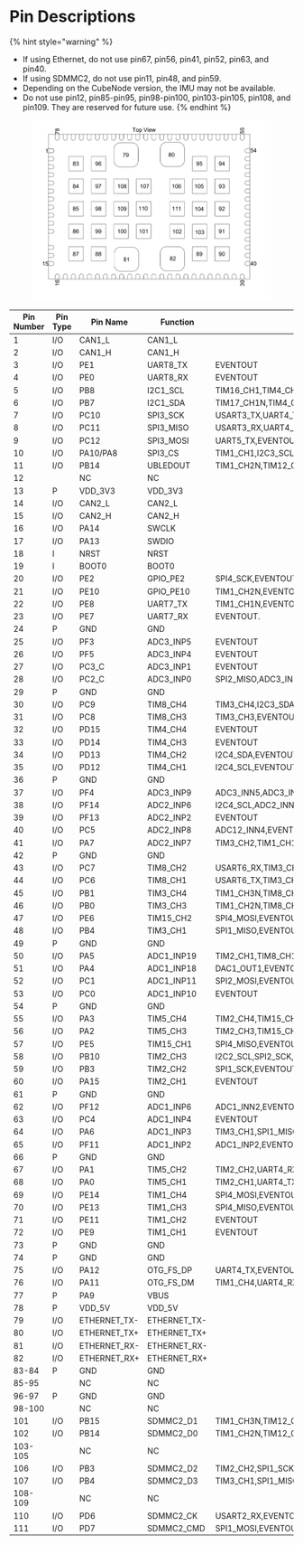 # Pin Descriptions

{% hint style="warning" %}
* If using Ethernet, do not use pin67, pin56, pin41, pin52, pin63, and pin40.
* If using SDMMC2, do not use pin11, pin48, and pin59.&#x20;
* Depending on the CubeNode version, the IMU may not be available.&#x20;
* Do not use pin12, pin85-pin95, pin98-pin100, pin103-pin105, pin108, and pin109. They are reserved for future use.
{% endhint %}

<figure><img src="../.gitbook/assets/CubeNode Pin descriptions.jpg" alt=""><figcaption></figcaption></figure>

| Pin Number | Pin Type | Pin Name      | Function      | Addtional Functions                                                        |
| ---------- | -------- | ------------- | ------------- | -------------------------------------------------------------------------- |
| 1          | I/O      | CAN1\_L       | CAN1\_L       |                                                                            |
| 2          | I/O      | CAN1\_H       | CAN1\_H       |                                                                            |
| 3          | I/O      | PE1           | UART8\_TX     | EVENTOUT                                                                   |
| 4          | I/O      | PE0           | UART8\_RX     | EVENTOUT                                                                   |
| 5          | I/O      | PB8           | I2C1\_SCL     | TIM16\_CH1,TIM4\_CH3,UART4\_RX,EVENTOUT                                    |
| 6          | I/O      | PB7           | I2C1\_SDA     | TIM17\_CH1N,TIM4\_CH2,USART1\_RX,EVENTOUT                                  |
| 7          | I/O      | PC10          | SPI3\_SCK     | USART3\_TX,UART4\_TX,EVENTOUT                                              |
| 8          | I/O      | PC11          | SPI3\_MISO    | USART3\_RX,UART4\_RX,EVENTOUT                                              |
| 9          | I/O      | PC12          | SPI3\_MOSI    | UART5\_TX,EVENTOUT                                                         |
| 10         | I/O      | PA10/PA8      | SPI3\_CS      | TIM1\_CH1,I2C3\_SCL,EVENTOUT                                               |
| 11         | I/O      | PB14          | UBLEDOUT      | TIM1\_CH2N,TIM12\_CH1,TIM8,CH2N,USART1\_TX,SPI2\_MISO,OTG\_HS\_DM,EVENTOUT |
| 12         |          | NC            | NC            |                                                                            |
| 13         | P        | VDD\_3V3      | VDD\_3V3      |                                                                            |
| 14         | I/O      | CAN2\_L       | CAN2\_L       |                                                                            |
| 15         | I/O      | CAN2\_H       | CAN2\_H       |                                                                            |
| 16         | I/O      | PA14          | SWCLK         |                                                                            |
| 17         | I/O      | PA13          | SWDIO         |                                                                            |
| 18         | I        | NRST          | NRST          |                                                                            |
| 19         | I        | BOOT0         | BOOT0         |                                                                            |
| 20         | I/O      | PE2           | GPIO\_PE2     | SPI4\_SCK,EVENTOUT                                                         |
| 21         | I/O      | PE10          | GPIO\_PE10    | TIM1\_CH2N,EVENTOUT                                                        |
| 22         | I/O      | PE8           | UART7\_TX     | TIM1\_CH1N,EVENTOUT                                                        |
| 23         | I/O      | PE7           | UART7\_RX     | EVENTOUT.                                                                  |
| 24         | P        | GND           | GND           |                                                                            |
| 25         | I/O      | PF3           | ADC3\_INP5    | EVENTOUT                                                                   |
| 26         | I/O      | PF5           | ADC3\_INP4    | EVENTOUT                                                                   |
| 27         | I/O      | PC3\_C        | ADC3\_INP1    | EVENTOUT                                                                   |
| 28         | I/O      | PC2\_C        | ADC3\_INP0    | SPI2\_MISO,ADC3\_INN1,EVENTOUT                                             |
| 29         | P        | GND           | GND           |                                                                            |
| 30         | I/O      | PC9           | TIM8\_CH4     | TIM3\_CH4,I2C3\_SDA,EVENTOUT                                               |
| 31         | I/O      | PC8           | TIM8\_CH3     | TIM3\_CH3,EVENTOUT                                                         |
| 32         | I/O      | PD15          | TIM4\_CH4     | EVENTOUT                                                                   |
| 33         | I/O      | PD14          | TIM4\_CH3     | EVENTOUT                                                                   |
| 34         | I/O      | PD13          | TIM4\_CH2     | I2C4\_SDA,EVENTOUT                                                         |
| 35         | I/O      | PD12          | TIM4\_CH1     | I2C4\_SCL,EVENTOUT                                                         |
| 36         | P        | GND           | GND           |                                                                            |
| 37         | I/O      | PF4           | ADC3\_INP9    | ADC3\_INN5,ADC3\_INP9,EVENTOUT                                             |
| 38         | I/O      | PF14          | ADC2\_INP6    | I2C4\_SCL,ADC2\_INN2,ADC2\_INP6,EVENTOUT                                   |
| 39         | I/O      | PF13          | ADC2\_INP2    | EVENTOUT                                                                   |
| 40         | I/O      | PC5           | ADC2\_INP8    | ADC12\_INN4,EVENTOUT                                                       |
| 41         | I/O      | PA7           | ADC2\_INP7    | TIM3\_CH2,TIM1\_CH1N,SPI1\_MOSI,TIM14\_CH1,EVENTOUT                        |
| 42         | P        | GND           | GND           |                                                                            |
| 43         | I/O      | PC7           | TIM8\_CH2     | USART6\_RX,TIM3\_CH2,EVENTOUT                                              |
| 44         | I/O      | PC6           | TIM8\_CH1     | USART6\_TX,TIM3\_CH1,EVENTOUT                                              |
| 45         | I/O      | PB1           | TIM3\_CH4     | TIM1\_CH3N,TIM8\_CH3N,TIM8\_CH3N,EVENTOUT                                  |
| 46         | I/O      | PB0           | TIM3\_CH3     | TIM1\_CH2N,TIM8\_CH2N,ADC12\_INN5,ADC12\_INP9,EVENTOUT                     |
| 47         | I/O      | PE6           | TIM15\_CH2    | SPI4\_MOSI,EVENTOUT                                                        |
| 48         | I/O      | PB4           | TIM3\_CH1     | SPI1\_MISO,EVENTOUT                                                        |
| 49         | P        | GND           | GND           |                                                                            |
| 50         | I/O      | PA5           | ADC1\_INP19   | TIM2\_CH1,TIM8\_CH1N,SPI1\_SCK,EVENTOUT                                    |
| 51         | I/O      | PA4           | ADC1\_INP18   | DAC1\_OUT1,EVENTOUT                                                        |
| 52         | I/O      | PC1           | ADC1\_INP11   | SPI2\_MOSI,EVENTOUT                                                        |
| 53         | I/O      | PC0           | ADC1\_INP10   | EVENTOUT                                                                   |
| 54         | P        | GND           | GND           |                                                                            |
| 55         | I/O      | PA3           | TIM5\_CH4     | TIM2\_CH4,TIM15\_CH2,USART2\_RX,ADC12\_INP15,EVENTOUT                      |
| 56         | I/O      | PA2           | TIM5\_CH3     | TIM2\_CH3,TIM15\_CH1,USART2\_TX,ADC12\_INP14,EVENTOUT                      |
| 57         | I/O      | PE5           | TIM15\_CH1    | SPI4\_MISO,EVENTOUT                                                        |
| 58         | I/O      | PB10          | TIM2\_CH3     | I2C2\_SCL,SPI2\_SCK,USART3\_TX,EVENTOUT                                    |
| 59         | I/O      | PB3           | TIM2\_CH2     | SPI1\_SCK,EVENTOUT                                                         |
| 60         | I/O      | PA15          | TIM2\_CH1     | EVENTOUT                                                                   |
| 61         | P        | GND           | GND           |                                                                            |
| 62         | I/O      | PF12          | ADC1\_INP6    | ADC1\_INN2,EVENTOUT                                                        |
| 63         | I/O      | PC4           | ADC1\_INP4    | EVENTOUT                                                                   |
| 64         | I/O      | PA6           | ADC1\_INP3    | TIM3\_CH1,SPI1\_MISO,TIM13\_CH1,EVENTOUT                                   |
| 65         | I/O      | PF11          | ADC1\_INP2    | ADC1\_INP2,EVENTOUT                                                        |
| 66         | P        | GND           | GND           |                                                                            |
| 67         | I/O      | PA1           | TIM5\_CH2     | TIM2\_CH2,UART4\_RX,ADC1\_INN16,ADC1\_INP17,EVENTOUT                       |
| 68         | I/O      | PA0           | TIM5\_CH1     | TIM2\_CH1,UART4\_TX,ADC1\_INP16,EVENTOUT                                   |
| 69         | I/O      | PE14          | TIM1\_CH4     | SPI4\_MOSI,EVENTOUT                                                        |
| 70         | I/O      | PE13          | TIM1\_CH3     | SPI4\_MISO,EVENTOUT                                                        |
| 71         | I/O      | PE11          | TIM1\_CH2     | EVENTOUT                                                                   |
| 72         | I/O      | PE9           | TIM1\_CH1     | EVENTOUT                                                                   |
| 73         | P        | GND           | GND           |                                                                            |
| 74         | P        | GND           | GND           |                                                                            |
| 75         | I/O      | PA12          | OTG\_FS\_DP   | UART4\_TX,EVENTOUT                                                         |
| 76         | I/O      | PA11          | OTG\_FS\_DM   | TIM1\_CH4,UART4\_RX,EVENTOUT                                               |
| 77         | P        | PA9           | VBUS          |                                                                            |
| 78         | P        | VDD\_5V       | VDD\_5V       |                                                                            |
| 79         | I/O      | ETHERNET\_TX- | ETHERNET\_TX- |                                                                            |
| 80         | I/O      | ETHERNET\_TX+ | ETHERNET\_TX+ |                                                                            |
| 81         | I/O      | ETHERNET\_RX- | ETHERNET\_RX- |                                                                            |
| 82         | I/O      | ETHERNET\_RX+ | ETHERNET\_RX+ |                                                                            |
| 83-84      | P        | GND           | GND           |                                                                            |
| 85-95      |          | NC            | NC            |                                                                            |
| 96-97      | P        | GND           | GND           |                                                                            |
| 98-100     |          | NC            | NC            |                                                                            |
| 101        | I/O      | PB15          | SDMMC2\_D1    | TIM1\_CH3N,TIM12\_CH2,TIM8\_CH3N,USART1\_RX,OTG\_HS\_DP,EVENTOUT           |
| 102        | I/O      | PB14          | SDMMC2\_D0    | TIM1\_CH2N,TIM12\_CH1,TIM8,CH2N,USART1\_TX,SPI2\_MISO,OTG\_HS\_DM,EVENTOUT |
| 103-105    |          | NC            | NC            |                                                                            |
| 106        | I/O      | PB3           | SDMMC2\_D2    | TIM2\_CH2,SPI1\_SCK,EVENTOUT                                               |
| 107        | I/O      | PB4           | SDMMC2\_D3    | TIM3\_CH1,SPI1\_MISO,EVENTOUT                                              |
| 108-109    |          | NC            | NC            |                                                                            |
| 110        | I/O      | PD6           | SDMMC2\_CK    | USART2\_RX,EVENTOUT                                                        |
| 111        | I/O      | PD7           | SDMMC2\_CMD   | SPI1\_MOSI,EVENTOUT                                                        |
